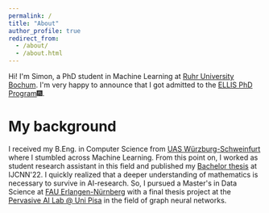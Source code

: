 ```yaml
---
permalink: /
title: "About"
author_profile: true
redirect_from: 
  - /about/
  - /about.html
---
```


Hi! I'm Simon, a PhD student in Machine Learning at [Ruhr University Bochum](https://informatik.rub.de/ml/). I'm very happy to announce that I got admitted to the [ELLIS PhD Program](https://ellis.eu/)🎆.

My background
======
I received my B.Eng. in Computer Science from [UAS Würzburg-Schweinfurt](https://fiw.thws.de/) where I stumbled across Machine Learning. From this point on, I worked as student research assistant in this field and published my [Bachelor thesis](https://ieeexplore.ieee.org/document/9892153) at IJCNN'22. I quickly realized that a deeper understanding of mathematics is necessary to survive in AI-research. So, I pursued a Master's in Data Science at [FAU Erlangen-Nürnberg](https://www.math-datascience.nat.fau.de/) with a final thesis project at the [Pervasive AI Lab @ Uni Pisa](https://pages.di.unipi.it/bacciu/) in the field of graph neural networks.



